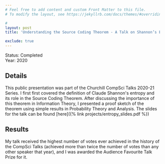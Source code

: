 ```yaml
---
# Feel free to add content and custom Front Matter to this file.
# To modify the layout, see https://jekyllrb.com/docs/themes/#overriding-theme-defaults

#
layout: post
title: 'Understanding the Source Coding Theorem - A Talk on Shannon’s Entropy'

exclude: true
---
```

Status: Completed  
Year: 2020  
## Details
This public presentation was part of the Churchill CompSci Talks 2020-21 Series. I first first covered the definition of Claude Shannon's entropy and its role in the Source Coding Theorem. After discussing the importance of this theorem in Information Theory, I presented a proof sketch of the theorem using simple results in Probability Theory and Analysis. The slides for the talk can be found [here]({% link  projects/entropy_slides.pdf %})

## Results
My talk received the highest number of votes ever achieved in the history of the CompSci Talks (achieved more than twice the number of votes than any other speaker that year), and I was awarded the Audience Favourite Talk Prize for it.
